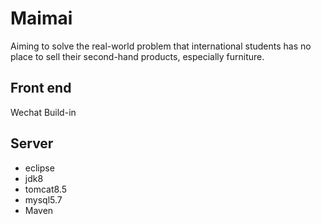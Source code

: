 # Maimai
Aiming to solve the real-world problem that international students has no place to sell their second-hand products, especially furniture.
## Front end
Wechat Build-in

## Server

- eclipse
- jdk8
- tomcat8.5
- mysql5.7
- Maven
